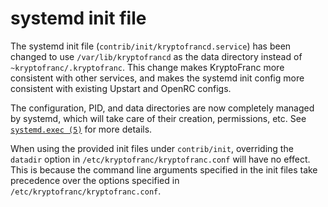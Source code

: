 systemd init file
=========

The systemd init file (`contrib/init/kryptofrancd.service`) has been changed to use
`/var/lib/kryptofrancd` as the data directory instead of `~kryptofranc/.kryptofranc`. This
change makes KryptoFranc more consistent with other services, and makes the
systemd init config more consistent with existing Upstart and OpenRC configs.

The configuration, PID, and data directories are now completely managed by
systemd, which will take care of their creation, permissions, etc. See
[`systemd.exec (5)`](https://www.freedesktop.org/software/systemd/man/systemd.exec.html#RuntimeDirectory=)
for more details.

When using the provided init files under `contrib/init`, overriding the
`datadir` option in `/etc/kryptofranc/kryptofranc.conf` will have no effect. This is
because the command line arguments specified in the init files take precedence
over the options specified in `/etc/kryptofranc/kryptofranc.conf`.
